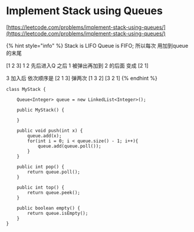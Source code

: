 # Implement Stack using Queues

[https://leetcode.com/problems/implement-stack-using-queues/](https://leetcode.com/problems/implement-stack-using-queues/)

{% hint style="info" %}
Stack is LIFO Queue is FIFO; 所以每次 用加到queue的末尾

\[1 2 3]  1 2 先后进入Q 之后 1 被弹出再加到 2 的后面 变成 \[2 1]

3 加入后 依次顺序是 \[2 1 3] 弹两次 \[1 3 2] \[3 2 1]&#x20;
{% endhint %}

```
class MyStack {
    
    Queue<Integer> queue = new LinkedList<Integer>();

    public MyStack() {
        
    }
    
    public void push(int x) {
        queue.add(x);
        for(int i = 0; i < queue.size() - 1; i++){
            queue.add(queue.poll());
        }
    }
    
    public int pop() {
        return queue.poll();
    }
    
    public int top() {
        return queue.peek();
    }
    
    public boolean empty() {
        return queue.isEmpty();
    }
}
```

